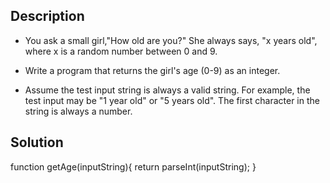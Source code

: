 ## Description

- You ask a small girl,"How old are you?" She always says, "x years old", where x is a random number between 0 and 9.

- Write a program that returns the girl's age (0-9) as an integer.

- Assume the test input string is always a valid string. For example, the test input may be "1 year old" or "5 years old". The first character in the string is always a number.

## Solution

function getAge(inputString){
  return parseInt(inputString);
}